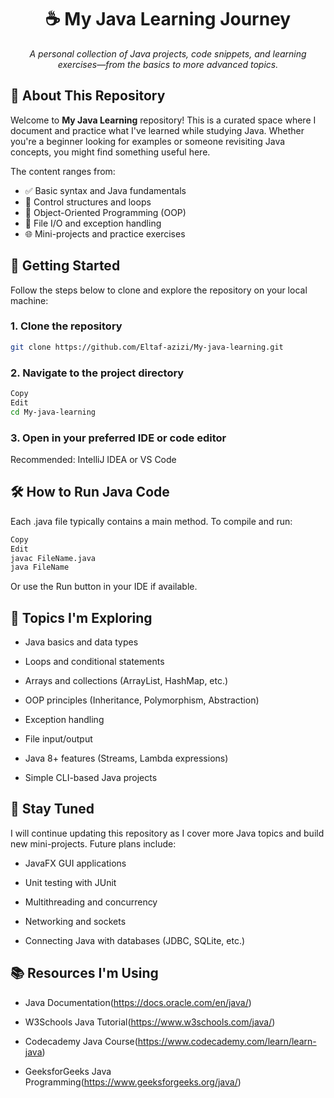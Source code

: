 <h1 align="center">☕ My Java Learning Journey</h1>

<p align="center">
  <em>A personal collection of Java projects, code snippets, and learning exercises—from the basics to more advanced topics.</em>
</p>


## 📌 About This Repository

Welcome to **My Java Learning** repository! This is a curated space where I document and practice what I've learned while studying Java. Whether you're a beginner looking for examples or someone revisiting Java concepts, you might find something useful here.


The content ranges from:
- ✅ Basic syntax and Java fundamentals
- 🔁 Control structures and loops
- 🧰 Object-Oriented Programming (OOP)
- 💾 File I/O and exception handling
- 🌐 Mini-projects and practice exercises


## 🚀 Getting Started

Follow the steps below to clone and explore the repository on your local machine:

### 1. Clone the repository
```bash
git clone https://github.com/Eltaf-azizi/My-java-learning.git
```


### 2. Navigate to the project directory
```bash
Copy
Edit
cd My-java-learning
```
### 3. Open in your preferred IDE or code editor
Recommended: IntelliJ IDEA or VS Code

## 🛠️ How to Run Java Code
Each .java file typically contains a main method. To compile and run:

```bash
Copy
Edit
javac FileName.java
java FileName
```
Or use the Run button in your IDE if available.

## 📖 Topics I'm Exploring
 - Java basics and data types

 - Loops and conditional statements

 - Arrays and collections (ArrayList, HashMap, etc.)

 - OOP principles (Inheritance, Polymorphism, Abstraction)

 - Exception handling

 - File input/output

 - Java 8+ features (Streams, Lambda expressions)

 - Simple CLI-based Java projects

## 🧠 Stay Tuned
I will continue updating this repository as I cover more Java topics and build new mini-projects. Future plans include:

 - JavaFX GUI applications

 - Unit testing with JUnit

 - Multithreading and concurrency

 - Networking and sockets

 - Connecting Java with databases (JDBC, SQLite, etc.)

## 📚 Resources I'm Using
 - Java Documentation(https://docs.oracle.com/en/java/)

 - W3Schools Java Tutorial(https://www.w3schools.com/java/)

 - Codecademy Java Course(https://www.codecademy.com/learn/learn-java)

 - GeeksforGeeks Java Programming(https://www.geeksforgeeks.org/java/)



